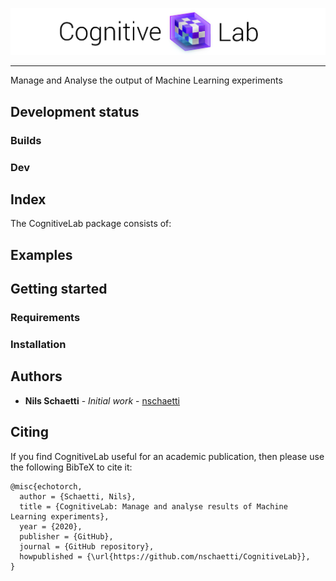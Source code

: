 <p align="center"><img src="https://github.com/nschaetti/CognitiveLab/blob/develop/images/banner2.png" /></p>

--------------------------------------------------------------------------------

Manage and Analyse the output of Machine Learning experiments

## Development status

### Builds


### Dev

## Index

The CognitiveLab package consists of:

## Examples


## Getting started

### Requirements

### Installation

## Authors

* **Nils Schaetti** - *Initial work* - [nschaetti](https://github.com/nschaetti/)

## Citing

If you find CognitiveLab useful for an academic publication, then please use the following BibTeX to cite it:

```
@misc{echotorch,
  author = {Schaetti, Nils},
  title = {CognitiveLab: Manage and analyse results of Machine Learning experiments},
  year = {2020},
  publisher = {GitHub},
  journal = {GitHub repository},
  howpublished = {\url{https://github.com/nschaetti/CognitiveLab}},
}
```
